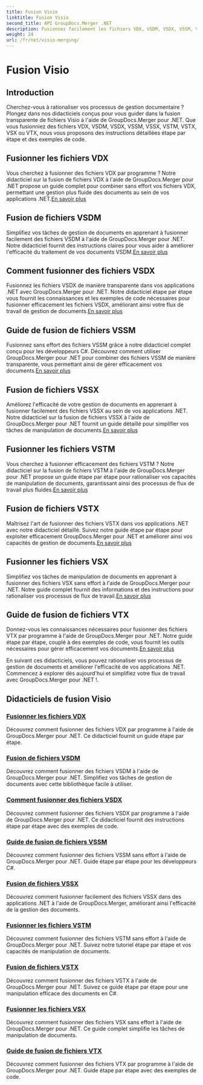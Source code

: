 ```yaml
---
title: Fusion Visio
linktitle: Fusion Visio
second_title: API GroupDocs.Merger .NET
description: Fusionnez facilement les fichiers VDX, VSDM, VSDX, VSSM, VSSX, VSTM, VSTX, VSX, VTX à l'aide de GroupDocs.Merger pour .NET. Tutoriels étape par étape pour une fusion transparente de documents.
weight: 24
url: /fr/net/visio-merging/
---
```


# Fusion Visio


## Introduction

Cherchez-vous à rationaliser vos processus de gestion documentaire ? Plongez dans nos didacticiels conçus pour vous guider dans la fusion transparente de fichiers Visio à l'aide de GroupDocs.Merger pour .NET. Que vous fusionniez des fichiers VDX, VSDM, VSDX, VSSM, VSSX, VSTM, VSTX, VSX ou VTX, nous vous proposons des instructions détaillées étape par étape et des exemples de code.

## Fusionner les fichiers VDX

 Vous cherchez à fusionner des fichiers VDX par programme ? Notre didacticiel sur la fusion de fichiers VDX à l'aide de GroupDocs.Merger pour .NET propose un guide complet pour combiner sans effort vos fichiers VDX, permettant une gestion plus fluide des documents au sein de vos applications .NET.[En savoir plus](./merge-vdx-files/)

## Fusion de fichiers VSDM

Simplifiez vos tâches de gestion de documents en apprenant à fusionner facilement des fichiers VSDM à l'aide de GroupDocs.Merger pour .NET. Notre didacticiel fournit des instructions claires pour vous aider à améliorer l'efficacité du traitement de vos documents VSDM.[En savoir plus](./merging-vsdm-files/)

## Comment fusionner des fichiers VSDX

 Fusionnez les fichiers VSDX de manière transparente dans vos applications .NET avec GroupDocs.Merger pour .NET. Notre didacticiel étape par étape vous fournit les connaissances et les exemples de code nécessaires pour fusionner efficacement les fichiers VSDX, améliorant ainsi votre flux de travail de gestion de documents.[En savoir plus](./how-to-merge-vsdx-files/)

## Guide de fusion de fichiers VSSM

 Fusionnez sans effort des fichiers VSSM grâce à notre didacticiel complet conçu pour les développeurs C#. Découvrez comment utiliser GroupDocs.Merger pour .NET pour combiner des fichiers VSSM de manière transparente, vous permettant ainsi de gérer efficacement vos documents.[En savoir plus](./guide-merging-vssm-files/)

## Fusion de fichiers VSSX

Améliorez l'efficacité de votre gestion de documents en apprenant à fusionner facilement des fichiers VSSX au sein de vos applications .NET. Notre didacticiel sur la fusion de fichiers VSSX à l'aide de GroupDocs.Merger pour .NET fournit un guide détaillé pour simplifier vos tâches de manipulation de documents.[En savoir plus](./merging-vssx-files/)

## Fusionner les fichiers VSTM

 Vous cherchez à fusionner efficacement des fichiers VSTM ? Notre didacticiel sur la fusion de fichiers VSTM à l'aide de GroupDocs.Merger pour .NET propose un guide étape par étape pour rationaliser vos capacités de manipulation de documents, garantissant ainsi des processus de flux de travail plus fluides.[En savoir plus](./merge-vstm-files/)

## Fusion de fichiers VSTX

 Maîtrisez l'art de fusionner des fichiers VSTX dans vos applications .NET avec notre didacticiel détaillé. Suivez notre guide étape par étape pour exploiter efficacement GroupDocs.Merger pour .NET et améliorer ainsi vos capacités de gestion de documents.[En savoir plus](./merging-vstx-files/)

## Fusionner les fichiers VSX

Simplifiez vos tâches de manipulation de documents en apprenant à fusionner des fichiers VSX sans effort à l'aide de GroupDocs.Merger pour .NET. Notre guide complet fournit des informations et des instructions pour rationaliser vos processus de flux de travail.[En savoir plus](./merge-vsx-files/)

## Guide de fusion de fichiers VTX

 Donnez-vous les connaissances nécessaires pour fusionner des fichiers VTX par programme à l'aide de GroupDocs.Merger pour .NET. Notre guide étape par étape, couplé à des exemples de code, vous fournit les outils nécessaires pour gérer efficacement vos documents.[En savoir plus](./guide-merging-vtx-files/)

En suivant ces didacticiels, vous pouvez rationaliser vos processus de gestion de documents et améliorer l'efficacité de vos applications .NET. Commencez à explorer dès aujourd'hui et simplifiez votre flux de travail avec GroupDocs.Merger pour .NET !.
## Didacticiels de fusion Visio
### [Fusionner les fichiers VDX](./merge-vdx-files/)
Découvrez comment fusionner des fichiers VDX par programme à l'aide de GroupDocs.Merger pour .NET. Ce didacticiel fournit un guide étape par étape.
### [Fusion de fichiers VSDM](./merging-vsdm-files/)
Découvrez comment fusionner des fichiers VSDM à l'aide de GroupDocs.Merger pour .NET. Simplifiez vos tâches de gestion de documents avec cette bibliothèque facile à utiliser.
### [Comment fusionner des fichiers VSDX](./how-to-merge-vsdx-files/)
Découvrez comment fusionner des fichiers VSDX par programme à l'aide de GroupDocs.Merger pour .NET. Ce didacticiel fournit des instructions étape par étape avec des exemples de code.
### [Guide de fusion de fichiers VSSM](./guide-merging-vssm-files/)
Découvrez comment fusionner des fichiers VSSM sans effort à l'aide de GroupDocs.Merger pour .NET. Guide étape par étape pour les développeurs C#.
### [Fusion de fichiers VSSX](./merging-vssx-files/)
Découvrez comment fusionner facilement des fichiers VSSX dans des applications .NET à l'aide de GroupDocs.Merger, améliorant ainsi l'efficacité de la gestion des documents.
### [Fusionner les fichiers VSTM](./merge-vstm-files/)
Découvrez comment fusionner des fichiers VSTM sans effort à l'aide de GroupDocs.Merger pour .NET. Suivez notre tutoriel étape par étape et vos capacités de manipulation de documents.
### [Fusion de fichiers VSTX](./merging-vstx-files/)
Découvrez comment fusionner des fichiers VSTX à l'aide de GroupDocs.Merger pour .NET. Suivez ce guide étape par étape pour une manipulation efficace des documents en C#.
### [Fusionner les fichiers VSX](./merge-vsx-files/)
Découvrez comment fusionner des fichiers VSX sans effort à l'aide de GroupDocs.Merger pour .NET. Ce guide complet simplifie les tâches de manipulation de documents.
### [Guide de fusion de fichiers VTX](./guide-merging-vtx-files/)
Découvrez comment fusionner des fichiers VTX par programme à l'aide de GroupDocs.Merger pour .NET. Guide étape par étape avec des exemples de code.